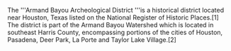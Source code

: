 The '''Armand Bayou Archeological District '''is a historical district located near Houston, Texas listed on the National Register of Historic Places.[1] The district is part of the Armand Bayou Watershed which is located in southeast Harris County, encompassing portions of the cities of Houston, Pasadena, Deer Park, La Porte and Taylor Lake Village.[2]
